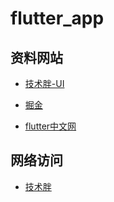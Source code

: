 # flutter_app

## 资料网站

- [技术胖-UI](http://jspang.com)

- [掘金](https://juejin.im/post/5c876e17f265da2de165dc09)

- [flutter中文网](https://book.flutterchina.club/)

## 网络访问

- [技术胖](http://jspang.com/posts/2019/03/01/flutter-shop.html#%E7%AC%AC05%E8%8A%82-dio%E5%9F%BA%E7%A1%80-%E5%BC%95%E5%85%A5%E5%92%8C%E7%AE%80%E5%8D%95%E7%9A%84get%E8%AF%B7%E6%B1%82)
